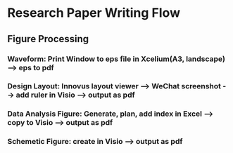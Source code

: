 # Research Paper Writing Flow
## Figure Processing
### Waveform: Print Window to eps file in Xcelium(A3, landscape) --> eps to pdf  
### Design Layout: Innovus layout viewer --> WeChat screenshot --> add ruler in Visio --> output as pdf
### Data Analysis Figure: Generate, plan, add index in Excel --> copy to Visio --> output as pdf
### Schemetic Figure: create in Visio --> output as pdf
